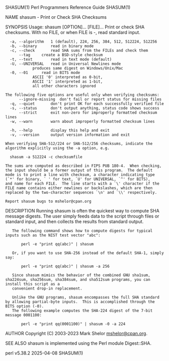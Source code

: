 SHASUM(1)						       Perl Programmers Reference Guide							     SHASUM(1)

NAME
       shasum - Print or Check SHA Checksums

SYNOPSIS
	Usage: shasum [OPTION]... [FILE]...
	Print or check SHA checksums.
	With no FILE, or when FILE is -, read standard input.

	  -a, --algorithm   1 (default), 224, 256, 384, 512, 512224, 512256
	  -b, --binary	    read in binary mode
	  -c, --check	    read SHA sums from the FILEs and check them
	      --tag	    create a BSD-style checksum
	  -t, --text	    read in text mode (default)
	  -U, --UNIVERSAL   read in Universal Newlines mode
				produces same digest on Windows/Unix/Mac
	  -0, --01	    read in BITS mode
				ASCII '0' interpreted as 0-bit,
				ASCII '1' interpreted as 1-bit,
				all other characters ignored

	The following five options are useful only when verifying checksums:
	      --ignore-missing	don't fail or report status for missing files
	  -q, --quiet		don't print OK for each successfully verified file
	  -s, --status		don't output anything, status code shows success
	      --strict		exit non-zero for improperly formatted checksum lines
	  -w, --warn		warn about improperly formatted checksum lines

	  -h, --help	    display this help and exit
	  -v, --version	    output version information and exit

	When verifying SHA-512/224 or SHA-512/256 checksums, indicate the
	algorithm explicitly using the -a option, e.g.

	  shasum -a 512224 -c checksumfile

	The sums are computed as described in FIPS PUB 180-4.  When checking,
	the input should be a former output of this program.  The default
	mode is to print a line with checksum, a character indicating type
	(`*' for binary, ` ' for text, `U' for UNIVERSAL, `^' for BITS),
	and name for each FILE.	 The line starts with a `\' character if the
	FILE name contains either newlines or backslashes, which are then
	replaced by the two-character sequences `\n' and `\\' respectively.

	Report shasum bugs to mshelor@cpan.org

DESCRIPTION
       Running shasum is often the quickest way to compute SHA message digests.	 The user simply feeds data to the script through files or standard input, and
       then collects the results from standard output.

       The following command shows how to compute digests for typical inputs such as the NIST test vector "abc":

	       perl -e "print qq(abc)" | shasum

       Or, if you want to use SHA-256 instead of the default SHA-1, simply say:

	       perl -e "print qq(abc)" | shasum -a 256

       Since shasum mimics the behavior of the combined GNU sha1sum, sha224sum, sha256sum, sha384sum, and sha512sum programs, you can install this script as a
       convenient drop-in replacement.

       Unlike the GNU programs, shasum encompasses the full SHA standard by allowing partial-byte inputs.  This is accomplished through the BITS option (-0).
       The following example computes the SHA-224 digest of the 7-bit message 0001100:

	       perl -e "print qq(0001100)" | shasum -0 -a 224

AUTHOR
       Copyright (C) 2003-2023 Mark Shelor <mshelor@cpan.org>.

SEE ALSO
       shasum is implemented using the Perl module Digest::SHA.

perl v5.38.2								  2025-04-08								     SHASUM(1)
